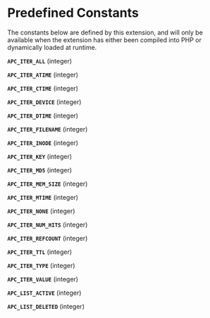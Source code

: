 Predefined Constants
====================

The constants below are defined by this extension, and will only be
available when the extension has either been compiled into PHP or
dynamically loaded at runtime.

**`APC_ITER_ALL`** (<span class="type">integer</span>)  
<span class="simpara"> </span>

**`APC_ITER_ATIME`** (<span class="type">integer</span>)  
<span class="simpara"> </span>

**`APC_ITER_CTIME`** (<span class="type">integer</span>)  
<span class="simpara"> </span>

**`APC_ITER_DEVICE`** (<span class="type">integer</span>)  
<span class="simpara"> </span>

**`APC_ITER_DTIME`** (<span class="type">integer</span>)  
<span class="simpara"> </span>

**`APC_ITER_FILENAME`** (<span class="type">integer</span>)  
<span class="simpara"> </span>

**`APC_ITER_INODE`** (<span class="type">integer</span>)  
<span class="simpara"> </span>

**`APC_ITER_KEY`** (<span class="type">integer</span>)  
<span class="simpara"> </span>

**`APC_ITER_MD5`** (<span class="type">integer</span>)  
<span class="simpara"> </span>

**`APC_ITER_MEM_SIZE`** (<span class="type">integer</span>)  
<span class="simpara"> </span>

**`APC_ITER_MTIME`** (<span class="type">integer</span>)  
<span class="simpara"> </span>

**`APC_ITER_NONE`** (<span class="type">integer</span>)  
<span class="simpara"> </span>

**`APC_ITER_NUM_HITS`** (<span class="type">integer</span>)  
<span class="simpara"> </span>

**`APC_ITER_REFCOUNT`** (<span class="type">integer</span>)  
<span class="simpara"> </span>

**`APC_ITER_TTL`** (<span class="type">integer</span>)  
<span class="simpara"> </span>

**`APC_ITER_TYPE`** (<span class="type">integer</span>)  
<span class="simpara"> </span>

**`APC_ITER_VALUE`** (<span class="type">integer</span>)  
<span class="simpara"> </span>

**`APC_LIST_ACTIVE`** (<span class="type">integer</span>)  
<span class="simpara"> </span>

**`APC_LIST_DELETED`** (<span class="type">integer</span>)  
<span class="simpara"> </span>
